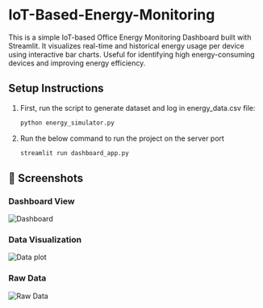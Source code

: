 # IoT-Based-Energy-Monitoring
This is a simple IoT-based Office Energy Monitoring Dashboard built with Streamlit.
It visualizes real-time and historical energy usage per device using interactive bar charts.
Useful for identifying high energy-consuming devices and improving energy efficiency.

## Setup Instructions

1. First, run the script to generate dataset and log in energy_data.csv file:
   ```bash
   python energy_simulator.py
2. Run the below command to run the project on the server port
   ```bash
   streamlit run dashboard_app.py
   
## 📸 Screenshots

### Dashboard View
![Dashboard](screenshots/Screenshot%202025-07-19%20231201.png)

### Data Visualization
![Data plot](screenshots/Screenshot%202025-07-19%20231216.png)

### Raw Data
![Raw Data](screenshots/Screenshot%202025-07-19%20231234.png)

